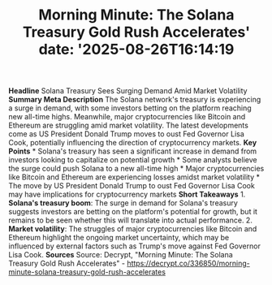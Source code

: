 ﻿---
title: "Morning Minute: The Solana Treasury Gold Rush Accelerates'
date: '2025-08-26T16:14:19"
category: "Markets"
summary: ""
slug: "morning minute the solana treasury gold rush accelerates"
source_urls:
  - "https://decrypt.co/336850/morning-minute-solana-treasury-gold-rush-accelerates"
seo:
  title: "Morning Minute: The Solana Treasury Gold Rush Accelerates | Hash n Hedge'
  description: '"
  keywords: ["news", "markets", "brief"]
---
**Headline** Solana Treasury Sees Surging Demand Amid Market Volatility  **Summary Meta Description** The Solana network's treasury is experiencing a surge in demand, with some investors betting on the platform reaching new all-time highs. Meanwhile, major cryptocurrencies like Bitcoin and Ethereum are struggling amid market volatility. The latest developments come as US President Donald Trump moves to oust Fed Governor Lisa Cook, potentially influencing the direction of cryptocurrency markets.  **Key Points**  * Solana's treasury has seen a significant increase in demand from investors looking to capitalize on potential growth * Some analysts believe the surge could push Solana to a new all-time high * Major cryptocurrencies like Bitcoin and Ethereum are experiencing losses amidst market volatility * The move by US President Donald Trump to oust Fed Governor Lisa Cook may have implications for cryptocurrency markets  **Short Takeaways**  1. **Solana's treasury boom**: The surge in demand for Solana's treasury suggests investors are betting on the platform's potential for growth, but it remains to be seen whether this will translate into actual performance. 2. **Market volatility**: The struggles of major cryptocurrencies like Bitcoin and Ethereum highlight the ongoing market uncertainty, which may be influenced by external factors such as Trump's move against Fed Governor Lisa Cook.  **Sources** Source: Decrypt, "Morning Minute: The Solana Treasury Gold Rush Accelerates" - https://decrypt.co/336850/morning-minute-solana-treasury-gold-rush-accelerates 
